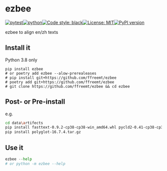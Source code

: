 # ezbee
[![pytest](https://github.com/ffreemt/ezbee/actions/workflows/ubuntu-pytest.yml/badge.svg)](https://github.com/ffreemt/ezbee/actions)[![python](https://img.shields.io/static/v1?label=python+&message=3.8&color=blue)](https://www.python.org/downloads/)[![Code style: black](https://img.shields.io/badge/code%20style-black-000000.svg)](https://github.com/psf/black)[![License: MIT](https://img.shields.io/badge/License-MIT-yellow.svg)](https://opensource.org/licenses/MIT)[![PyPI version](https://badge.fury.io/py/ezbee.svg)](https://badge.fury.io/py/ezbee)

ezbee to align en/zh texts

## Install it
Python 3.8 only

```shell
pip install ezbee
# or poetry add ezbee --alow-prerealeases
# pip install git+https://github.com/ffreemt/ezbee
# poetry add git+https://github.com/ffreemt/ezbee
# git clone https://github.com/ffreemt/ezbee && cd ezbee
```

## Post- or Pre-install 
e.g.
```bash
cd data\artifects
pip install fasttext-0.9.2-cp38-cp38-win_amd64.whl pycld2-0.41-cp38-cp38-win_amd64.whl PyICU-2.8.1-cp38-cp38-win_amd64.whl
pip install polyglot-16.7.4.tar.gz
```

## Use it
```python
ezbee --help
# or python -m ezbee --help
```
